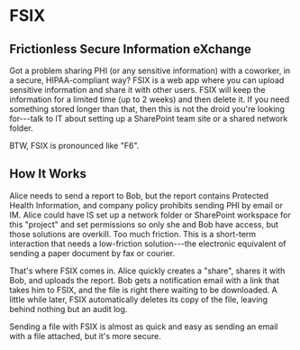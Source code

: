# FSIX

## Frictionless Secure Information eXchange

Got a problem sharing PHI (or any sensitive information) with a coworker, in a secure, HIPAA-compliant way? FSIX is a web app where you can upload sensitive information and share it with other users. FSIX will keep the information for a limited time (up to 2 weeks) and then delete it. If you need something stored longer than that, then this is not the droid you're looking for---talk to IT about setting up a SharePoint team site or a shared network folder.

BTW, FSIX is pronounced like "F6".

## How It Works

Alice needs to send a report to Bob, but the report contains Protected Health Information, and company policy prohibits sending PHI by email or IM. Alice could have IS set up a network folder or SharePoint workspace for this "project" and set permissions so only she and Bob have access, but those solutions are overkill. Too much friction. This is a short-term interaction that needs a low-friction solution---the electronic equivalent of sending a paper document by fax or courier.

That's where FSIX comes in. Alice quickly creates a "share", shares it with Bob, and uploads the report. Bob gets a notification email with a link that takes him to FSIX, and the file is right there waiting to be downloaded. A little while later, FSIX automatically deletes its copy of the file, leaving behind nothing but an audit log.

Sending a file with FSIX is almost as quick and easy as sending an email with a file attached, but it's more secure.

